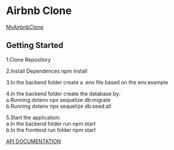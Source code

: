 <h1>Airbnb Clone</h1>

[MyAirbnbClone](https://airbnb-api-project.herokuapp.com/)
<h2>Getting Started</h2>

1.Clone Repository

2.Install Dependences npm install

3.In the backend folder create a .env file based on the env.example

4.In the backend folder create the database by:<br>
        a.Running dotenv npx sequelize db:migrate<br>
        b.Running dotenv npx sequelize db:seed:all
    
5.Start the application:<br>
    a.In the backend folder run npm start<br>
    b.In the frontend run folder npm start

[API DOCUMENTATION](https://github.com/Micodlr/AirBnB/wiki/API-DOCUMENTATION)
